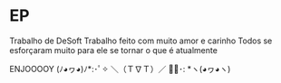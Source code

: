 # EP
Trabalho de DeSoft
Trabalho feito com muito amor e carinho
Todos se esforçaram muito para ele se tornar o que é atualmente

ENJOOOOY (ﾉ◕ヮ◕)ﾉ*:･ﾟ✧ ＼（Ｔ∇Ｔ）／ ✧ﾟ･: *ヽ(◕ヮ◕ヽ)
